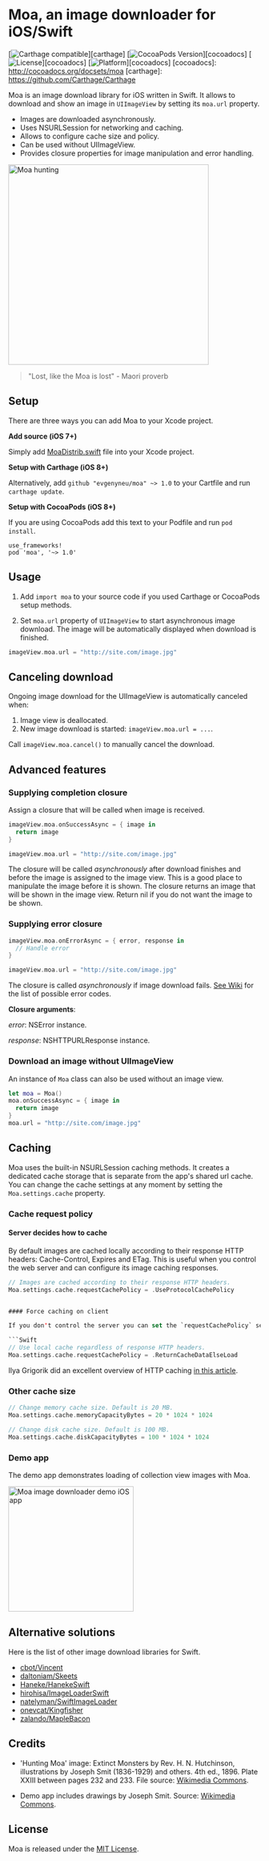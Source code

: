 # Moa, an image downloader for iOS/Swift

[![Carthage compatible](https://img.shields.io/badge/Carthage-compatible-4BC51D.svg?style=flat)][carthage]
[![CocoaPods Version](https://img.shields.io/cocoapods/v/moa.svg?style=flat)][cocoadocs]
[![License](https://img.shields.io/cocoapods/l/moa.svg?style=flat)][cocoadocs]
[![Platform](https://img.shields.io/cocoapods/p/moa.svg?style=flat)][cocoadocs]
[cocoadocs]: http://cocoadocs.org/docsets/moa
[carthage]: https://github.com/Carthage/Carthage

Moa is an image download library for iOS written in Swift.
It allows to download and show an image in `UIImageView` by setting its `moa.url` property.

* Images are downloaded asynchronously.
* Uses NSURLSession for networking and caching.
* Allows to configure cache size and policy.
* Can be used without UIImageView.
* Provides closure properties for image manipulation and error handling.

<img src='https://raw.githubusercontent.com/evgenyneu/moa/master/Graphics/Hunting_Moa.jpg' alt='Moa hunting' width='400'>

> "Lost, like the Moa is lost" - Maori proverb

## Setup

There are three ways you can add Moa to your Xcode project.

**Add source (iOS 7+)**

Simply add [MoaDistrib.swift](https://github.com/evgenyneu/moa/blob/master/Distrib/MoaDistrib.swift) file into your Xcode project.

**Setup with Carthage (iOS 8+)**

Alternatively, add `github "evgenyneu/moa" ~> 1.0` to your Cartfile and run `carthage update`.

**Setup with CocoaPods (iOS 8+)**

If you are using CocoaPods add this text to your Podfile and run `pod install`.

    use_frameworks!
    pod 'moa', '~> 1.0'

## Usage

1. Add `import moa` to your source code if you used Carthage or CocoaPods setup methods.

1. Set `moa.url` property of `UIImageView` to start asynchronous image download. The image will be automatically displayed when download is finished.

```Swift
imageView.moa.url = "http://site.com/image.jpg"
```

## Canceling download

Ongoing image download for the UIImageView is automatically canceled when:

1. Image view is deallocated.
2. New image download is started: `imageView.moa.url = ...`.

Call `imageView.moa.cancel()` to manually cancel the download.





## Advanced features



### Supplying completion closure

Assign a closure that will be called when image is received.

```Swift
imageView.moa.onSuccessAsync = { image in
  return image
}

imageView.moa.url = "http://site.com/image.jpg"
```

The closure will be called *asynchronously* after download finishes and before the image
is assigned to the image view. This is a good place to manipulate the image before it is shown. The closure returns an image that will be shown in the image view. Return nil if you do not want the image to be shown.



### Supplying error closure

```Swift
imageView.moa.onErrorAsync = { error, response in
  // Handle error
}

imageView.moa.url = "http://site.com/image.jpg"
```

The closure is called *asynchronously* if image download fails. [See Wiki](https://github.com/evgenyneu/moa/wiki/Moa-errors) for the list of possible error codes.

**Closure arguments**:

*error*: NSError instance.

*response*: NSHTTPURLResponse instance.



### Download an image without UIImageView

An instance of `Moa` class can also be used without an image view.

```Swift
let moa = Moa()
moa.onSuccessAsync = { image in
  return image
}
moa.url = "http://site.com/image.jpg"
```



## Caching

Moa uses the built-in NSURLSession caching methods. It creates a dedicated cache storage that is separate from the app's shared url cache. You can change the cache settings at any moment by setting the `Moa.settings.cache` property.


### Cache request policy


#### Server decides how to cache

By default images are cached locally according to their response HTTP headers: Cache-Control, Expires and ETag.
This is useful when you control the web server and can configure its image caching responses.

```Swift
// Images are cached according to their response HTTP headers.
Moa.settings.cache.requestCachePolicy = .UseProtocolCachePolicy


#### Force caching on client

If you don't control the server you can set the `requestCachePolicy` setting to `.ReturnCacheDataElseLoad`. It will load the images from local cache regardless of its age and expiration date.

```Swift
// Use local cache regardless of response HTTP headers.
Moa.settings.cache.requestCachePolicy = .ReturnCacheDataElseLoad
```

Ilya Grigorik did an excellent overview of HTTP caching [in this article](https://developers.google.com/web/fundamentals/performance/optimizing-content-efficiency/http-caching?hl=en).


### Other cache size


```Swift
// Change memory cache size. Default is 20 MB.
Moa.settings.cache.memoryCapacityBytes = 20 * 1024 * 1024

// Change disk cache size. Default is 100 MB.
Moa.settings.cache.diskCapacityBytes = 100 * 1024 * 1024

```



### Demo app

The demo app demonstrates loading of collection view images with Moa.

<img src='https://raw.githubusercontent.com/evgenyneu/moa/master/Graphics/demo_app_screenshot.png'
alt='Moa image downloader demo iOS app' width='250'>



## Alternative solutions

Here is the list of other image download libraries for Swift.

* [cbot/Vincent](https://github.com/cbot/Vincent)
* [daltoniam/Skeets](https://github.com/daltoniam/Skeets)
* [Haneke/HanekeSwift](https://github.com/Haneke/HanekeSwift)
* [hirohisa/ImageLoaderSwift](https://github.com/hirohisa/ImageLoaderSwift)
* [natelyman/SwiftImageLoader](https://github.com/natelyman/SwiftImageLoader)
* [onevcat/Kingfisher](https://github.com/onevcat/Kingfisher)
* [zalando/MapleBacon](https://github.com/zalando/MapleBacon)

## Credits

* 'Hunting Moa' image: Extinct Monsters by Rev. H. N. Hutchinson, illustrations by Joseph Smit (1836-1929) and others. 4th ed., 1896. Plate XXIII between pages 232 and 233. File source: [Wikimedia Commons](http://commons.wikimedia.org/wiki/File:Hunting_Moa.jpg).

* Demo app includes drawings by Joseph Smit. Source: [Wikimedia Commons](http://commons.wikimedia.org/w/index.php?title=Category:Joseph_Smit&fileuntil=FuligulaNationiSmit.jpg#mw-category-media).

## License

Moa is released under the [MIT License](LICENSE).


